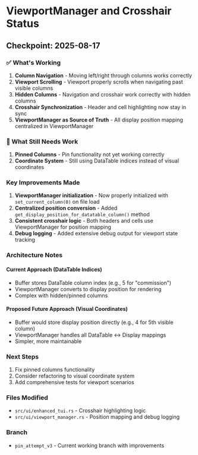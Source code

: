 # ViewportManager and Crosshair Status

## Checkpoint: 2025-08-17

### ✅ What's Working
1. **Column Navigation** - Moving left/right through columns works correctly
2. **Viewport Scrolling** - Viewport properly scrolls when navigating past visible columns
3. **Hidden Columns** - Navigation and crosshair work correctly with hidden columns
4. **Crosshair Synchronization** - Header and cell highlighting now stay in sync
5. **ViewportManager as Source of Truth** - All display position mapping centralized in ViewportManager

### 🔧 What Still Needs Work
1. **Pinned Columns** - Pin functionality not yet working correctly
2. **Coordinate System** - Still using DataTable indices instead of visual coordinates

### Key Improvements Made
1. **ViewportManager initialization** - Now properly initialized with `set_current_column(0)` on file load
2. **Centralized position conversion** - Added `get_display_position_for_datatable_column()` method
3. **Consistent crosshair logic** - Both headers and cells use ViewportManager for position mapping
4. **Debug logging** - Added extensive debug output for viewport state tracking

### Architecture Notes

#### Current Approach (DataTable Indices)
- Buffer stores DataTable column index (e.g., 5 for "commission")
- ViewportManager converts to display position for rendering
- Complex with hidden/pinned columns

#### Proposed Future Approach (Visual Coordinates)
- Buffer would store display position directly (e.g., 4 for 5th visible column)
- ViewportManager handles all DataTable ↔ Display mappings
- Simpler, more maintainable

### Next Steps
1. Fix pinned columns functionality
2. Consider refactoring to visual coordinate system
3. Add comprehensive tests for viewport scenarios

### Files Modified
- `src/ui/enhanced_tui.rs` - Crosshair highlighting logic
- `src/ui/viewport_manager.rs` - Position mapping and debug logging

### Branch
- `pin_attempt_v3` - Current working branch with improvements